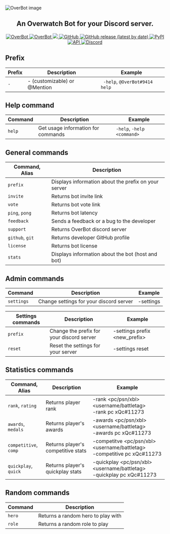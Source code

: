 ![OverBot image](https://cdn.discordapp.com/attachments/580361889985593345/633653420867190835/OverBot_banner_github.png "Logo Title Text 0")
<h2 align="center">An Overwatch Bot for your Discord server.</h2>

<p align="center">
  <a href="https://top.gg/bot/547546531666984961">
    <img src="https://top.gg/api/widget/status/547546531666984961.svg?noavatar=true" alt="OverBot" />
  </a>
  <a href="https://top.gg/bot/547546531666984961">
    <img src="https://top.gg/api/widget/servers/547546531666984961.svg?noavatar=true" alt="OverBot" />
  </a>
  <a href="https://www.codacy.com/manual/davidetacchini/OverBot?utm_source=github.com&amp;utm_medium=referral&amp;utm_content=davidetacchini/OverBot&amp;utm_campaign=Badge_Grade">
  <img src="https://api.codacy.com/project/badge/Grade/7b40a14a5459454d8d4a87d4f3f553a1"/>
  </a>
  <a href="https://github.com/davidetacchini/OverBot/blob/master/LICENSE"> 
    <img alt="GitHub" src="https://img.shields.io/github/license/davidetacchini/overbot">
  </a>
  <a href="https://github.com/davidetacchini/OverBot/releases">
    <img alt="GitHub release (latest by date)" src="https://img.shields.io/github/v/release/davidetacchini/overbot">
  </a>
  <a href="https://pypi.org/project/discord.py/">
    <img alt="PyPI" src="https://img.shields.io/pypi/v/discord.py?label=discord.py">
  </a>
  <a href="https://ow-api.com/docs/">
    <img alt="API" src="https://img.shields.io/badge/API-ow--api-red">
  </a>
  <a href="https://discordapp.com/invite/8g3jnxv">
  <img alt="Discord" src="https://img.shields.io/discord/550685823784321035"> 
  </a>
</p>

<h2>Prefix</h2>

| Prefix | Description                  | Example                        |
| ------ | ---------------------------- | ------------------------------ |
| `-`    | - (customizable) or @Mention | ` -help`, `@OverBot#9414 help` |
 
<h2>Help command</h2>

| Command | Description                        | Example                    |
| ------- | ---------------------------------- | -------------------------- |
| `help`  | Get usage information for commands | `-help`, `-help <command>` |

<h2>General commands</h2>

| Command, Alias  | Description                                          |
| --------------- | ---------------------------------------------------- |
| `prefix`        | Displays information about the prefix on your server |
| `invite`        | Returns bot invite link                              |
| `vote`          | Returns bot vote link                                |
| `ping`, `pong`  | Returns bot latency                                  |
| `feedback`      | Sends a feedback or a bug to the developer           |
| `support`       | Returns OverBot discord server                       |
| `github`, `git` | Returns developer GitHub profile                     |
| `license`       | Returns bot license                                  |
| `stats`         | Displays information about the bot (host and bot)    |

<h2>Admin commands</h2>

| Command    | Description                             | Example             |
| ---------- | --------------------------------------- | ------------------- |
| `settings` | Change settings for your discord server | -settings <command> |

| Settings commands | Description                               | Example                       |
| ----------------- | ----------------------------------------- | ----------------------------- |
| `prefix`          | Change the prefix for your discord server | -settings prefix <new_prefix> |
| `reset`           | Reset the settings for your server        | -settings reset               |

<h2>Statistics commands</h2>

| Command, Alias        | Description                        | Example                                                                    |
| --------------------- | ---------------------------------- | -------------------------------------------------------------------------- |
| `rank`, `rating`      | Returns player rank                | -rank <pc/psn/xbl> <username/battletag><br>-rank pc xQc#11273              |
| `awards`, `medals`    | Returns player's awards            | -awards <pc/psn/xbl> <username/battletag><br>-awards pc xQc#11273          |
| `competitive`, `comp` | Returns player's competitive stats | -competitve <pc/psn/xbl> <username/battletag><br>-competitive pc xQc#11273 |
| `quickplay`, `quick`  | Returns player's quickplay stats   | -quickplay <pc/psn/xbl> <username/battletag><br>-quickplay pc xQc#11273    |

<h2>Random commands</h2>

| Command | Description                        |
| ------- | ---------------------------------- |
| `hero`  | Returns a random hero to play with |
| `role`  | Returns a random role to play      |
